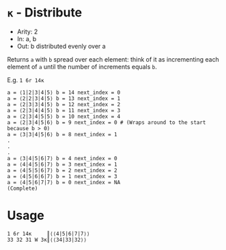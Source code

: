 # `ĸ` - Distribute

- Arity: 2
- In: a, b
- Out: b distributed evenly over a

Returns `a` with `b` spread over each element: think of it as incrementing each element of `a` until the number of increments equals `b`.

E.g. `1 6r 14ĸ`
```
a = ⟨1|2|3|4|5⟩ b = 14 next_index = 0
a = ⟨2|2|3|4|5⟩ b = 13 next_index = 1
a = ⟨2|3|3|4|5⟩ b = 12 next_index = 2
a = ⟨2|3|4|4|5⟩ b = 11 next_index = 3
a = ⟨2|3|4|5|5⟩ b = 10 next_index = 4
a = ⟨2|3|4|5|6⟩ b = 9 next_index = 0 # (Wraps around to the start because b > 0)
a = ⟨3|3|4|5|6⟩ b = 8 next_index = 1
.
.
.
a = ⟨3|4|5|6|7⟩ b = 4 next_index = 0
a = ⟨4|4|5|6|7⟩ b = 3 next_index = 1
a = ⟨4|5|5|6|7⟩ b = 2 next_index = 2
a = ⟨4|5|6|6|7⟩ b = 1 next_index = 3
a = ⟨4|5|6|7|7⟩ b = 0 next_index = NA
(Complete)
```
# Usage
```
1 6r 14ĸ     ║⟨⟨4|5|6|7|7⟩⟩
33 32 31 W 3ĸ║⟨⟨34|33|32⟩⟩
```
